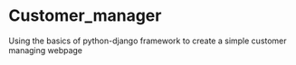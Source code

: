 # Customer_manager
Using the basics of python-django framework to create a simple customer managing webpage
